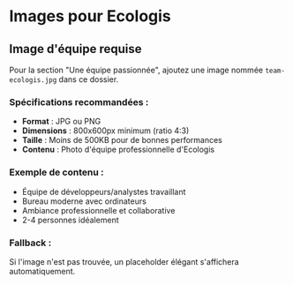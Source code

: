 # Images pour Ecologis

## Image d'équipe requise

Pour la section "Une équipe passionnée", ajoutez une image nommée `team-ecologis.jpg` dans ce dossier.

### Spécifications recommandées :
- **Format** : JPG ou PNG
- **Dimensions** : 800x600px minimum (ratio 4:3)
- **Taille** : Moins de 500KB pour de bonnes performances
- **Contenu** : Photo d'équipe professionnelle d'Ecologis

### Exemple de contenu :
- Équipe de développeurs/analystes travaillant
- Bureau moderne avec ordinateurs
- Ambiance professionnelle et collaborative
- 2-4 personnes idéalement

### Fallback :
Si l'image n'est pas trouvée, un placeholder élégant s'affichera automatiquement.
